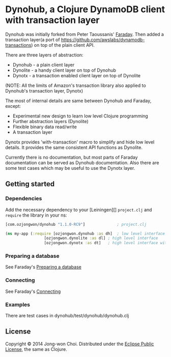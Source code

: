 # Dynohub, a Clojure DynamoDB client with transaction layer

Dynohub was initially forked from Peter Taoussanis' [Faraday](https://github.com/ptaoussanis/faraday).
Then added a transaction layer(a port of https://github.com/awslabs/dynamodb-transactions) on top of the plain client API.

There are three layers of abstraction:
  * Dynohub  - a plain client layer
  * Dynolite - a handy client layer on top of Dynohub
  * Dynotx   - a transaction enabled client layer on top of Dynolite

(NOTE: All the limits of Amazon's transaction library also applied to Dynohub's transaction layer, Dynotx)

The most of internal details are same between Dynohub and Faraday, except:
  * Experimental new design to learn low level Clojure programming
  * Further abstraction layers (Dynolite)
  * Flexible binary data read/write
  * A transaction layer

Dynotx provides 'with-transaction' macro to simplify and hide low level details. It provides the same consistent API functions as Dynolite.

Currently there is no documentation, but most parts of Faraday documentation can be served as Dynohub documentation.
Also there are some test cases which may be useful to use the Dynotx layer.

## Getting started

### Dependencies

Add the necessary dependency to your [Leiningen][] `project.clj` and `require` the library in your ns:

```clojure
[com.ozjongwon/dynohub "1.1.0-RC9"]              ; project.clj

(ns my-app (:require [ozjongwon.dynohub :as dh]  ; low level interface
    	   	     [ozjongwon.dynolite :as dl] ; high level interface
    	   	     [ozjongwon.dynotx :as dt]   ; high level interface with transaction
```

### Preparing a database

See Faraday's [Preparing a database](https://github.com/ptaoussanis/faraday#preparing-a-database)

### Connecting

See Faraday's [Connecting](https://github.com/ptaoussanis/faraday#connecting)

### Examples

There are test cases in dynohub/test/dynohub/dynohub.clj

## License

Copyright &copy; 2014 Jong-won Choi. Distributed under the [Eclipse Public License][], the same as Clojure.



[Eclipse Public License]: <https://raw2.github.com/ozjongwon/dynohub/master/LICENSE>